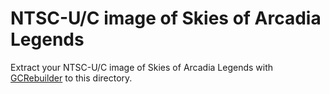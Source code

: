 NTSC-U/C image of Skies of Arcadia Legends
==========================================

Extract your NTSC-U/C image of Skies of Arcadia Legends with 
[GCRebuilder](http://www.romhacking.net/utilities/619/) to this directory.
